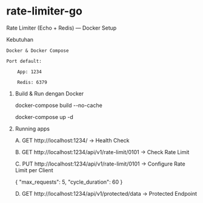 # rate-limiter-go

Rate Limiter (Echo + Redis) — Docker Setup

Kebutuhan

    Docker & Docker Compose
    
    Port default:
    
        App: 1234
        
        Redis: 6379

1. Build & Run dengan Docker
   
    docker-compose build --no-cache

    docker-compose up -d

3. Running apps

    A. GET http://localhost:1234/ -> Health Check

    B. GET http://localhost:1234/api/v1/rate-limit/0101 -> Check Rate Limit

    C. PUT http://localhost:1234/api/v1/rate-limit/0101 -> Configure Rate Limit per Client

    {
      "max_requests": 5,
      "cycle_duration": 60
    }

    D. GET http://localhost:1234/api/v1/protected/data -> Protected Endpoint
